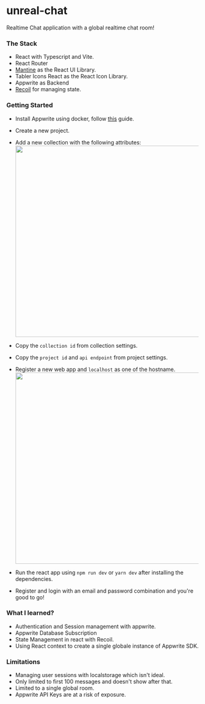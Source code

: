 # unreal-chat 

Realtime Chat application with a global realtime chat room!

### The Stack
- React with Typescript and Vite.
- React Router
- [Mantine](https://mantine.dev/) as the React UI Library.
- Tabler Icons React as the React Icon Library.
- Appwrite as Backend
- [Recoil](https://recoiljs.org/) for managing state.

### Getting Started

- Install Appwrite using docker, follow [this](https://appwrite.io/docs/installation) guide.
- Create a new project.
- Add a new collection with the following attributes:
  <img height=500 src="https://user-images.githubusercontent.com/76873719/170837044-f564f8b8-9143-45f5-a5ea-c3e54c6a21f9.png"/>
- Copy the `collection id` from collection settings.
- Copy the `project id` and `api endpoint` from project settings.
- Register a new web app and `localhost` as one of the hostname.
  <img height=500 src="https://user-images.githubusercontent.com/76873719/170837199-fe5577b3-a777-40f7-9b80-9df1af4bc50e.png" />

- Run the react app using `npm run dev` or `yarn dev` after installing the dependencies.
- Register and login with an email and password combination and you're good to go!

### What I learned?
- Authentication and Session management with appwrite.
- Appwrite Database Subscription
- State Management in react with Recoil.
- Using React context to create a single globale instance of Appwrite SDK.

### Limitations
- Managing user sessions with localstorage which isn't ideal.
- Only limited to first 100 messages and doesn't show after that.
- Limited to a single global room.
- Appwrite API Keys are at a risk of exposure.
